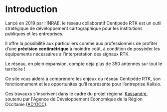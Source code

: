 # Introduction
Lancé en 2019 par l’INRAE, le réseau collaboratif Centipède RTK est un outil stratégique de développement cartographique pour les institutions publiques et les entreprises. 

Il offre la possibilité aux particuliers comme aux professionnels de profiter d’une **précision centimétrique** à moindre coût, à condition de posséder les équipements nécessaires à l’interprétation des signaux RTK. 

Le réseau, en plein expansion, compte déja plus de 350 antennes sur tout le territoire !

<kano token="eyJhbGciOiJIUzI1NiIsInR5cCI6IkpXVCJ9.eyJhdWQiOiJkZXYua2FsaXNpby54eXoiLCJpc3MiOiJrYWxpc2lvIn0.2oFJhEv306tbkZfzM1tTfFPFjjs5nVu3DWjo5OvGrFc" />

Ce site vous aidera à comprendre les enjeux du réseau Centipède RTK, son fonctionnement et les opportunités qu’il représente pour l’entreprise Kalisio.

Ces travauxs s'inscrivent dans le cadre du projet régional [Kassandre](https://kalisio.com/blog/9-kalisio-fr/84-ad-occ-accompagnera-kalisio-sur-son-ambitieux-programme-r-d), soutenu par l'Agence de Développement Economique de la Région Occitanie ([AD'OCC](https://www.agence-adocc.com/)).